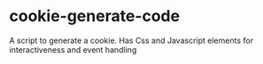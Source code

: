 # cookie-generate-code
A script to generate a cookie. Has Css and Javascript elements for interactiveness and event handling
